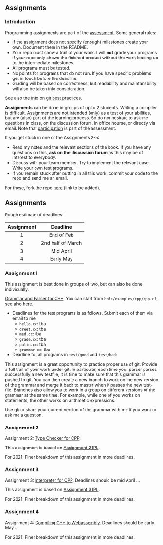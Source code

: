 ## Assignments

### Introduction

Programming assignments are part of the [assessment](assessment.md). Some general rules: 
- If the assignment does not specify (enough) milestones create your own. Document them in the README.
- Your repo must show a trail of your work. I will **not** grade your programs if your repo only shows the finished product without the work leading up to the intermediate milestones.
- All programs must be tested.
- No points for programs that do not run. If you have specific problems get in touch before the deadline.
- Grading will be based on correctness, but readability and maintanability will also be taken into consideration.

See also the info on [git best practices](git-best-practices.md). 

**Assignments** can be done in groups of up to 2 students. Writing a compiler is difficult. Assignments are not intended (only) as a test of your abilities, but are (also) part of the learning process. So do not hesitate to ask me questions in class, on the discussion forum, in office hourse, or directly via email. Note that [participation]() is part of the assessment. 

If you get stuck in one of the Assignments 2-5:
- Read my notes and the relevant sections of the book. If you have any questions on this, **ask on the discussion forum** as this may be of interest to everybody.
- Discuss with your team member. Try to implement the relevant case. Write your own test programs.
- If you remain stuck after putting in all this work, commit your code to the repo and send me an email. 


For these, fork the repo [here]() (link to be added).

## Assignments 

Rough estimate of deadlines:

| Assignment | Deadline |
|:---:|:---:|
1| End of Feb 
2| 2nd half of March
3| Mid April
4| Early May

### Assignment 1

This assignment is best done in groups of two, but can also be done individually. 

[Grammar and Parser for C++](http://www.grammaticalframework.org/ipl-book/assignments/assignment1/assignment1.html). You can start from `bnfc/examples/cpp/cpp.cf`, see also [here](https://github.com/alexhkurz/compiler-construction-2020/blob/master/Sources/Cpp/cpp.cf).  
  - Deadlines for the test programs is as follows. Submit each of them via email to me.
      - `hello.cc`: tba
      - `greet.cc`: tba 
      - `med.cc`: tba
      - `grade.cc`: tba
      - `palin.cc`: tba
      - `grammar.cc`: tba
  - Deadline for all programs in `test/good` and  `test/bad`: 

This assignment is a great opportunity to practice proper use of git. Provide a full trail of your work under git. In particular, each time your parser parses successfully a new testfile, it is time to make sure that this grammar is pushed to git. You can then create a new branch to work on the new version of the grammar and merge it back to master when it passes the new test-file. Branches also allow you to work in a group on different versions of the grammar at the same time. For example, while one of you works on statements, the other works on arithmetic expressions.

Use git to share your current version of the grammar with me if you want to ask me a question.
 
### Assignment 2

Assignment 2: [Type Checker for CPP](https://github.com/ChapmanCPSC/compiler-assignments/blob/master/README.md). 

This assignment is based on [Assignment 2 IPL](http://www.grammaticalframework.org/ipl-book/assignments/assignment2/assignment2.html).

For 2021: Finer breakdown of this assignment in more deadlines.
 
### Assignment 3

Assignment 3: [Interpreter for CPP](https://github.com/ChapmanCPSC/compiler-assignments/blob/master/README.md). Deadlines should be mid April ...

This assignment is based on [Assignment 3 IPL](http://www.grammaticalframework.org/ipl-book/assignments/assignment3/assignment3.html).
  
For 2021: Finer breakdown of this assignment in more deadlines.

### Assignment 4

Assignment 4: [Compiling C++ to Webassembly](https://github.com/ChapmanCPSC/compiler-assignments/blob/master/README.md). Deadlines should be early May ...

For 2021: Finer breakdown of this assignment in more deadlines.

